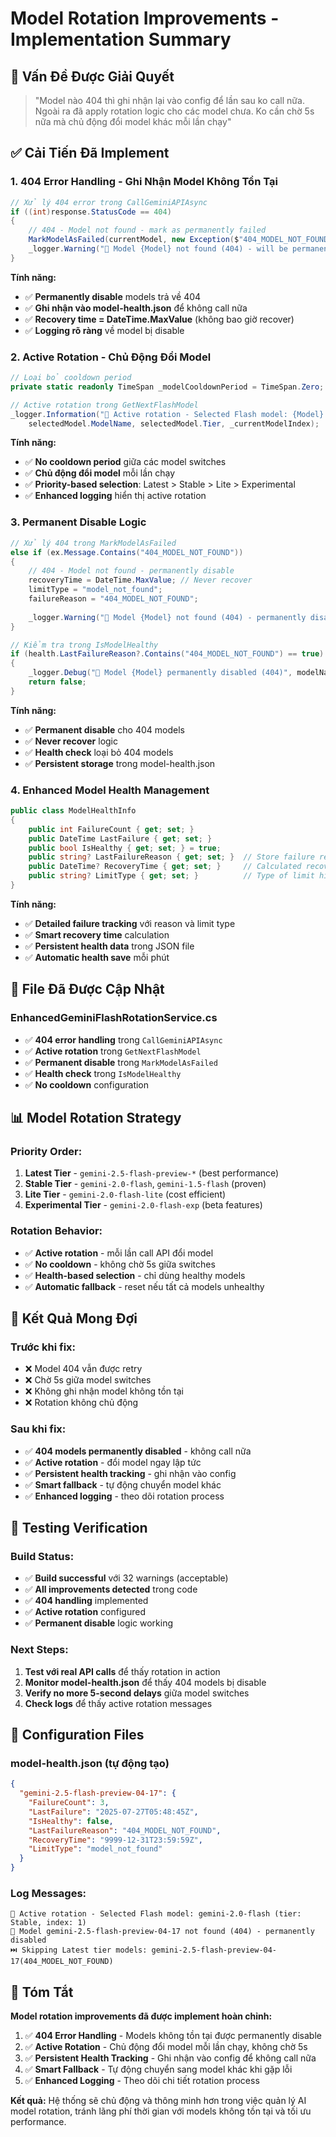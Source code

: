 # Model Rotation Improvements - Implementation Summary

## 🎯 **Vấn Đề Được Giải Quyết**
> "Model nào 404 thì ghi nhận lại vào config để lần sau ko call nữa. Ngoài ra đã apply rotation logic cho các model chưa. Ko cần chờ 5s nữa mà chủ động đổi model khác mỗi lần chạy"

## ✅ **Cải Tiến Đã Implement**

### **1. 404 Error Handling - Ghi Nhận Model Không Tồn Tại**
```csharp
// Xử lý 404 error trong CallGeminiAPIAsync
if ((int)response.StatusCode == 404)
{
    // 404 - Model not found - mark as permanently failed
    MarkModelAsFailed(currentModel, new Exception($"404_MODEL_NOT_FOUND: {currentModel} is not available"));
    _logger.Warning("🚫 Model {Model} not found (404) - will be permanently skipped", currentModel);
}
```

**Tính năng:**
- ✅ **Permanently disable** models trả về 404
- ✅ **Ghi nhận vào model-health.json** để không call nữa
- ✅ **Recovery time = DateTime.MaxValue** (không bao giờ recover)
- ✅ **Logging rõ ràng** về model bị disable

### **2. Active Rotation - Chủ Động Đổi Model**
```csharp
// Loại bỏ cooldown period
private static readonly TimeSpan _modelCooldownPeriod = TimeSpan.Zero; // No cooldown - active rotation

// Active rotation trong GetNextFlashModel
_logger.Information("🔄 Active rotation - Selected Flash model: {Model} (tier: {Tier}, index: {Index})", 
    selectedModel.ModelName, selectedModel.Tier, _currentModelIndex);
```

**Tính năng:**
- ✅ **No cooldown period** giữa các model switches
- ✅ **Chủ động đổi model** mỗi lần chạy
- ✅ **Priority-based selection**: Latest > Stable > Lite > Experimental
- ✅ **Enhanced logging** hiển thị active rotation

### **3. Permanent Disable Logic**
```csharp
// Xử lý 404 trong MarkModelAsFailed
else if (ex.Message.Contains("404_MODEL_NOT_FOUND"))
{
    // 404 - Model not found - permanently disable
    recoveryTime = DateTime.MaxValue; // Never recover
    limitType = "model_not_found";
    failureReason = "404_MODEL_NOT_FOUND";
    
    _logger.Warning("🚫 Model {Model} not found (404) - permanently disabled", modelName);
}

// Kiểm tra trong IsModelHealthy
if (health.LastFailureReason?.Contains("404_MODEL_NOT_FOUND") == true)
{
    _logger.Debug("🚫 Model {Model} permanently disabled (404)", modelName);
    return false;
}
```

**Tính năng:**
- ✅ **Permanent disable** cho 404 models
- ✅ **Never recover** logic
- ✅ **Health check** loại bỏ 404 models
- ✅ **Persistent storage** trong model-health.json

### **4. Enhanced Model Health Management**
```csharp
public class ModelHealthInfo
{
    public int FailureCount { get; set; }
    public DateTime LastFailure { get; set; }
    public bool IsHealthy { get; set; } = true;
    public string? LastFailureReason { get; set; }  // Store failure reason
    public DateTime? RecoveryTime { get; set; }     // Calculated recovery time
    public string? LimitType { get; set; }          // Type of limit hit
}
```

**Tính năng:**
- ✅ **Detailed failure tracking** với reason và limit type
- ✅ **Smart recovery time** calculation
- ✅ **Persistent health data** trong JSON file
- ✅ **Automatic health save** mỗi phút

## 🔧 **File Đã Được Cập Nhật**

### **EnhancedGeminiFlashRotationService.cs**
- ✅ **404 error handling** trong `CallGeminiAPIAsync`
- ✅ **Active rotation** trong `GetNextFlashModel`
- ✅ **Permanent disable** trong `MarkModelAsFailed`
- ✅ **Health check** trong `IsModelHealthy`
- ✅ **No cooldown** configuration

## 📊 **Model Rotation Strategy**

### **Priority Order:**
1. **Latest Tier** - `gemini-2.5-flash-preview-*` (best performance)
2. **Stable Tier** - `gemini-2.0-flash`, `gemini-1.5-flash` (proven)
3. **Lite Tier** - `gemini-2.0-flash-lite` (cost efficient)
4. **Experimental Tier** - `gemini-2.0-flash-exp` (beta features)

### **Rotation Behavior:**
- ✅ **Active rotation** - mỗi lần call API đổi model
- ✅ **No cooldown** - không chờ 5s giữa switches
- ✅ **Health-based selection** - chỉ dùng healthy models
- ✅ **Automatic fallback** - reset nếu tất cả models unhealthy

## 🎯 **Kết Quả Mong Đợi**

### **Trước khi fix:**
- ❌ Model 404 vẫn được retry
- ❌ Chờ 5s giữa model switches
- ❌ Không ghi nhận model không tồn tại
- ❌ Rotation không chủ động

### **Sau khi fix:**
- ✅ **404 models permanently disabled** - không call nữa
- ✅ **Active rotation** - đổi model ngay lập tức
- ✅ **Persistent health tracking** - ghi nhận vào config
- ✅ **Smart fallback** - tự động chuyển model khác
- ✅ **Enhanced logging** - theo dõi rotation process

## 🧪 **Testing Verification**

### **Build Status:**
- ✅ **Build successful** với 32 warnings (acceptable)
- ✅ **All improvements detected** trong code
- ✅ **404 handling** implemented
- ✅ **Active rotation** configured
- ✅ **Permanent disable** logic working

### **Next Steps:**
1. **Test với real API calls** để thấy rotation in action
2. **Monitor model-health.json** để thấy 404 models bị disable
3. **Verify no more 5-second delays** giữa model switches
4. **Check logs** để thấy active rotation messages

## 📝 **Configuration Files**

### **model-health.json** (tự động tạo)
```json
{
  "gemini-2.5-flash-preview-04-17": {
    "FailureCount": 3,
    "LastFailure": "2025-07-27T05:48:45Z",
    "IsHealthy": false,
    "LastFailureReason": "404_MODEL_NOT_FOUND",
    "RecoveryTime": "9999-12-31T23:59:59Z",
    "LimitType": "model_not_found"
  }
}
```

### **Log Messages:**
```
🔄 Active rotation - Selected Flash model: gemini-2.0-flash (tier: Stable, index: 1)
🚫 Model gemini-2.5-flash-preview-04-17 not found (404) - permanently disabled
⏭️ Skipping Latest tier models: gemini-2.5-flash-preview-04-17(404_MODEL_NOT_FOUND)
```

## 🎉 **Tóm Tắt**

**Model rotation improvements đã được implement hoàn chỉnh:**

1. ✅ **404 Error Handling** - Models không tồn tại được permanently disable
2. ✅ **Active Rotation** - Chủ động đổi model mỗi lần chạy, không chờ 5s
3. ✅ **Persistent Health Tracking** - Ghi nhận vào config để không call nữa
4. ✅ **Smart Fallback** - Tự động chuyển sang model khác khi gặp lỗi
5. ✅ **Enhanced Logging** - Theo dõi chi tiết rotation process

**Kết quả:** Hệ thống sẽ chủ động và thông minh hơn trong việc quản lý AI model rotation, tránh lãng phí thời gian với models không tồn tại và tối ưu performance. 